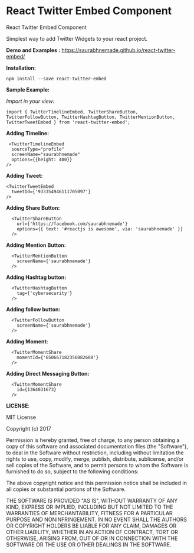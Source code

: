 # React Twitter Embed Component

React Twitter Embed Component

Simplest way to add Twitter Widgets to your react project.

**Demo and Examples :** https://saurabhnemade.github.io/react-twitter-embed/

**Installation:** 

    npm install --save react-twitter-embed

**Sample Example:**

*Import in your view:*

    import { TwitterTimelineEmbed, TwitterShareButton, TwitterFollowButton, TwitterHashtagButton, TwitterMentionButton, TwitterTweetEmbed } from 'react-twitter-embed';


**Adding Timeline:**
   
     <TwitterTimelineEmbed
      sourceType="profile"
      screenName="saurabhnemade"
      options={{height: 400}}
    />

**Adding Tweet:**

    <TwitterTweetEmbed
      tweetId={'933354946111705097'}
    />

**Adding Share Button:** 

      <TwitterShareButton
        url={'https://facebook.com/saurabhnemade'}
        options={{ text: '#reactjs is awesome', via: 'saurabhnemade' }}
      />

**Adding Mention Button:** 

      <TwitterMentionButton
        screenName={'saurabhnemade'}
      />

**Adding Hashtag button:**

      <TwitterHashtagButton
        tag={'cybersecurity'}
      />
    
 **Adding follow button:**

      <TwitterFollowButton
        screenName={'saurabhnemade'}
      />

 **Adding Moment:**

      <TwitterMomentShare
        momentId={'650667182356082688'}
      />

 **Adding Direct Messaging Button:**

      <TwitterMomentShare
        id={1364031673}
      />

**LICENSE**: 

MIT License

Copyright (c) 2017 

Permission is hereby granted, free of charge, to any person obtaining a copy
of this software and associated documentation files (the "Software"), to deal
in the Software without restriction, including without limitation the rights
to use, copy, modify, merge, publish, distribute, sublicense, and/or sell
copies of the Software, and to permit persons to whom the Software is
furnished to do so, subject to the following conditions:

The above copyright notice and this permission notice shall be included in all
copies or substantial portions of the Software.

THE SOFTWARE IS PROVIDED "AS IS", WITHOUT WARRANTY OF ANY KIND, EXPRESS OR
IMPLIED, INCLUDING BUT NOT LIMITED TO THE WARRANTIES OF MERCHANTABILITY,
FITNESS FOR A PARTICULAR PURPOSE AND NONINFRINGEMENT. IN NO EVENT SHALL THE
AUTHORS OR COPYRIGHT HOLDERS BE LIABLE FOR ANY CLAIM, DAMAGES OR OTHER
LIABILITY, WHETHER IN AN ACTION OF CONTRACT, TORT OR OTHERWISE, ARISING FROM,
OUT OF OR IN CONNECTION WITH THE SOFTWARE OR THE USE OR OTHER DEALINGS IN THE
SOFTWARE.